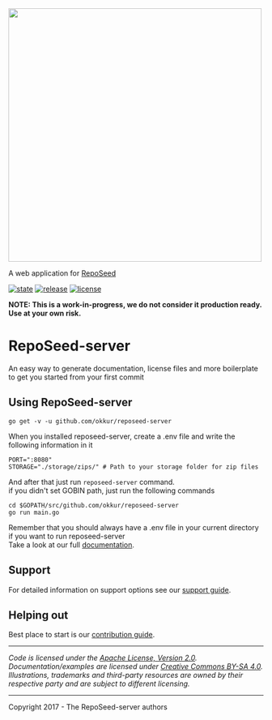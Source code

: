 <img src='https://github.com/okkur/reposeed/blob/master/media/logo.svg' width='500'/>

A web application for [RepoSeed](https://github.com/okkur/reposeed)

 [![state](https://img.shields.io/badge/state-beta-blue.svg)]() [![release](https://img.shields.io/github/release/okkur/reposeed.svg)](https://github.com/okkur/reposeed/releases) [![license](https://img.shields.io/github/license/okkur/reposeed.svg)](LICENSE)

**NOTE: This is a work-in-progress, we do not consider it production ready. Use at your own risk.**

# RepoSeed-server
An easy way to generate documentation, license files and more boilerplate to get you started from your first commit

## Using RepoSeed-server
```
go get -v -u github.com/okkur/reposeed-server
```  
When you installed reposeed-server, create a .env file and write the following information in it
```
PORT=":8080"
STORAGE="./storage/zips/" # Path to your storage folder for zip files
```
And after that just run ```reposeed-server``` command.   
if you didn't set GOBIN path, just run the following commands
```
cd $GOPATH/src/github.com/okkur/reposeed-server
go run main.go
```
Remember that you should always have a .env file in your current directory if you want to run reposeed-server   
Take a look at our full [documentation](/docs).

## Support
For detailed information on support options see our [support guide](/SUPPORT.md).

## Helping out
Best place to start is our [contribution guide](/CONTRIBUTING.md).

----

*Code is licensed under the [Apache License, Version 2.0](/LICENSE).*  
*Documentation/examples are licensed under [Creative Commons BY-SA 4.0](/docs/LICENSE).*  
*Illustrations, trademarks and third-party resources are owned by their respective party and are subject to different licensing.*

---

Copyright 2017 - The RepoSeed-server authors
